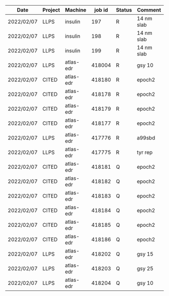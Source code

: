 |    Date    |   Project   |   Machine  |  job id  |  Status  |    Comment    |
| ---------- | ----------- | ---------- | -------- | -------- | ------------- |
| 2022/02/07 |    LLPS     |   insulin  |   197    |     R    |   14 nm slab  |
| 2022/02/07 |    LLPS     |   insulin  |   198    |     R    |   14 nm slab  |
| 2022/02/07 |    LLPS     |   insulin  |   199    |     R    |   14 nm slab  |
| 2022/02/07 |    LLPS     |  atlas-edr | 418004   |     R    |    gsy 10     |
| 2022/02/07 |   CITED     |  atlas-edr | 418180   |     R    |     epoch2    | 
| 2022/02/07 |   CITED     |  atlas-edr | 418178   |     R    |     epoch2    |  
| 2022/02/07 |   CITED     |  atlas-edr | 418179   |     R    |     epoch2    |  
| 2022/02/07 |   CITED     |  atlas-edr | 418177   |     R    |     epoch2    |  
| 2022/02/07 |    LLPS     |  atlas-edr | 417776   |     R    |     a99sbd    |  
| 2022/02/07 |    LLPS     |  atlas-edr | 417775   |     R    |    tyr rep    |  
| 2022/02/07 |   CITED     |  atlas-edr | 418181   |     Q    |     epoch2    |
| 2022/02/07 |   CITED     |  atlas-edr | 418182   |     Q    |     epoch2    |
| 2022/02/07 |   CITED     |  atlas-edr | 418183   |     Q    |     epoch2    |
| 2022/02/07 |   CITED     |  atlas-edr | 418184   |     Q    |     epoch2    |
| 2022/02/07 |   CITED     |  atlas-edr | 418185   |     Q    |     epoch2    |
| 2022/02/07 |   CITED     |  atlas-edr | 418186   |     Q    |     epoch2    |
| 2022/02/07 |    LLPS     |  atlas-edr | 418202   |     Q    |    gsy 15     |
| 2022/02/07 |    LLPS     |  atlas-edr | 418203   |     Q    |    gsy 25     |
| 2022/02/07 |    LLPS     |  atlas-edr | 418204   |     Q    |    gsy 10     |
